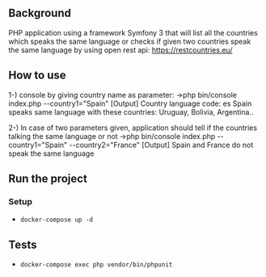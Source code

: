 ## Background

PHP application using a framework Symfony 3 that will list all
the countries which speaks the same language or checks if given two countries speak the
same language by using open rest api: https://restcountries.eu/

## How to use 
1-) console by giving country name as parameter:
->php bin/console index.php --country1="Spain" 
[Output]
Country language code: es
Spain speaks same language with these countries: Uruguay, Bolivia, Argentina..

2-) In case of two parameters given, application should tell if the countries talking the same
language or not
->php bin/console index.php --country1="Spain" --country2="France"
[Output]
Spain and France do not speak the same language

## Run the project
### Setup
- `docker-compose up -d`

## Tests
- `docker-compose exec php vendor/bin/phpunit`
